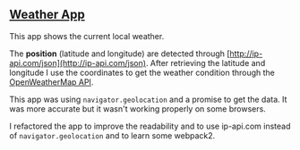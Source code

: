 ## [Weather App](jlouiss.github.io/projects/weather/index.html)
This app shows the current local weather.

The **position** (latitude and longitude) are detected through [http://ip-api.com/json](http://ip-api.com/json).
After retrieving the latitude and longitude I use the coordinates to get the weather condition through the [OpenWeatherMap API](https://openweathermap.org/api).

This app was using `navigator.geolocation` and a promise to get the data. It was more accurate but it wasn't working properly on some browsers.

I refactored the app to improve the readability and to use ip-api.com instead of `navigator.geolocation` and to learn some webpack2.

